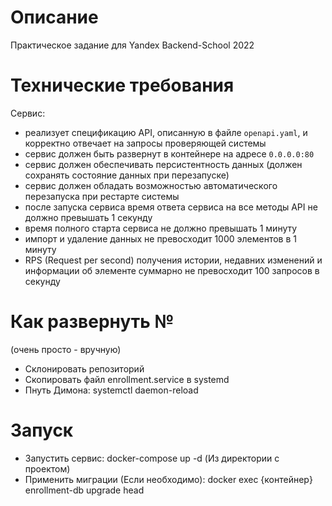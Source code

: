# Описание #

Практическое задание для Yandex Backend-School 2022

# Технические требования #

Сервис:
- реализует спецификацию API, описанную в файле <code>openapi.yaml</code>, и корректно отвечает на запросы проверяющей системы
- сервис должен быть развернут в контейнере на адресе `0.0.0.0:80`
- сервис должен обеспечивать персистентность данных (должен сохранять состояние данных при перезапуске)
- сервис должен обладать возможностью автоматического перезапуска при рестарте системы
- после запуска сервиса время ответа сервиса на все методы API не должно превышать 1 секунду
- время полного старта сервиса не должно превышать 1 минуту
- импорт и удаление данных не превосходит 1000 элементов в 1 минуту
- RPS (Request per second) получения истории, недавних изменений и информации об элементе суммарно не превосходит 100 запросов в секунду

# Как развернуть №

(очень просто - вручную)

- Склонировать репозиторий 
- Скопировать файл enrollment.service в systemd
- Пнуть Димона: systemctl daemon-reload

# Запуск #

- Запустить сервис: docker-compose up -d (Из директории с проектом)
- Применить миграции (Если необходимо): docker exec {контейнер} enrollment-db upgrade head